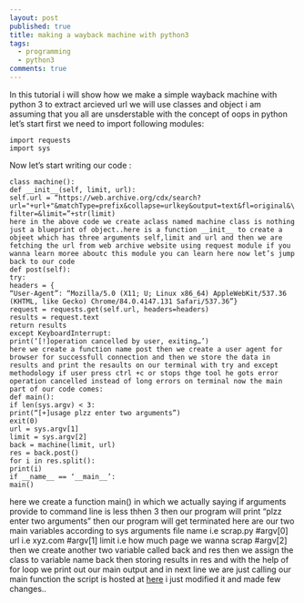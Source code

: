 ```yaml
---
layout: post
published: true
title: making a wayback machine with python3
tags:
  - programming
  - python3
comments: true
---
```



In this tutorial i will show how we make a simple wayback machine with python 3 to extract arcieved url we will use classes and object i am assuming that you all are unsderstable with the concept of oops in python let’s start
first we need to import following modules:

~~~
import requests
import sys
~~~

Now let’s start writing our code :

~~~
class machine():
def __init__(self, limit, url):
self.url = “https://web.archive.org/cdx/search?url="+url+"&matchType=prefix&collapse=urlkey&output=text&fl=original&\
filter=&limit=”+str(limit)
here in the above code we create aclass named machine class is nothing just a blueprint of object..here is a function __init__ to create a objeet which has three arguments self,limit and url and then we are fetching the url from web archive website using request module if you wanna learn moree aboutc this module you can learn here now let’s jump back to our code
def post(self):
try:
headers = {
“User-Agent”: “Mozilla/5.0 (X11; U; Linux x86_64) AppleWebKit/537.36 (KHTML, like Gecko) Chrome/84.0.4147.131 Safari/537.36”}
request = requests.get(self.url, headers=headers)
results = request.text
return results
except KeyboardInterrupt:
print(‘[!]operation cancelled by user, exiting…’)
here we create a function name post then we create a user agent for browser for successfull connection and then we store the data in results and print the resaults on our terminal with try and except methodology if user press ctrl +c or stops thge tool he gots error operation cancelled instead of long errors on terminal now the main part of our code comes:
def main():
if len(sys.argv) < 3:
print(“[+]usage plzz enter two arguments”)
exit(0)
url = sys.argv[1]
limit = sys.argv[2]
back = machine(limit, url)
res = back.post()
for i in res.split():
print(i)
if __name__ == ‘__main__’:
main()
~~~

here we create a function main() in which we actually saying if arguments provide to command line is less thhen 3 then our program will print “plzz enter two arguments” then our program will get terminated here are our two main variables according to sys arguments
file name i.e scrap.py #argv[0]
url i.e xyz.com #argv[1]
limit i.e how much page we wanna scrap #argv[2]
then we create another two variable called back and res then we assign the class to variable name back then storing results in res and with the help of for loop we print out our main output and in next line we are just calling our main function the script is hosted at <a href="https://github.com/bing0o/Python-Scripts/blob/master/waybackmachine.py" target="_top">here</a>
i just modified it and made few changes..
